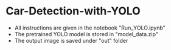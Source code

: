 # Car-Detection-with-YOLO
- All instructions are given in the notebook "Run_YOLO.ipynb"
- The pretrained YOLO model is stored in "model_data.zip"
- The output image is saved under "out" folder
